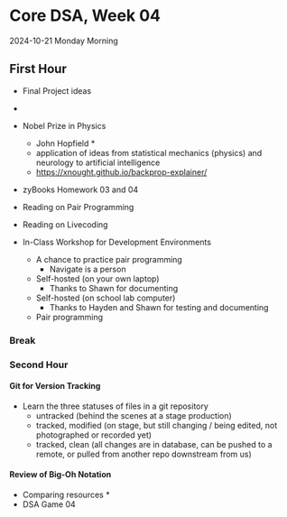 # Core DSA, Week 04
2024-10-21 Monday Morning

## First Hour
* Final Project ideas
* 
* Nobel Prize in Physics
	* John Hopfield
		* 
	* application of ideas from statistical mechanics (physics) and neurology to artificial intelligence
	* https://xnought.github.io/backprop-explainer/

 * zyBooks Homework 03 and 04

* Reading on Pair Programming
* Reading on Livecoding

* In-Class Workshop for Development Environments
	* A chance to practice pair programming
		* Navigate is a person 
	* Self-hosted (on your own laptop)
		* Thanks to Shawn for documenting
	* Self-hosted (on school lab computer)
		* Thanks to Hayden and Shawn for testing and documenting
	* Pair programming

### Break
### Second Hour

#### Git for Version Tracking
* Learn the three statuses of files in a git repository 
	* untracked (behind the scenes at a stage production)
	* tracked, modified (on stage, but still changing / being edited, not photographed or recorded yet)
	* tracked, clean (all changes are in database, can be pushed to a remote, or pulled from another repo downstream from us)

#### Review of Big-Oh Notation

* Comparing resources
	* 
* DSA Game 04